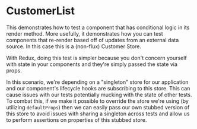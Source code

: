# CustomerList

This demonstrates how to test a component that has conditional logic in its
render method. More usefully, it demonstrates how you can test components
that re-render based off of updates from an external data source. In this
case this is a (non-flux) Customer Store.

With Redux, doing this test is simpler because you don't concern yourself
with state in your components and they're simply passed the state via props.

In this scenario, we're depending on a "singleton" store for our application
and our component's lifecycle hooks are subscribing to this store. This can
cause issues with our tests potentially mucking with the state of other tests.
To combat this, if we make it possible to override the store we're using (by
utilizing `defaultProps`) then we can easily pass our own stubbed version of
this store to avoid issues with sharing a singleton across tests and allow
us to perform assertions on properties of this stubbed store.

